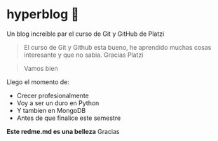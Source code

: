 # hyperblog 💚
Un blog increíble par el curso de Git y GitHub de Platzi
> El curso de Git y Github esta bueno, he aprendido muchas cosas interesante y que no sabia. Gracias Platzi

> Vamos bien

Llego el momento de:
- Crecer profesionalmente
- Voy a ser un duro en Python
- Y tambien en MongoDB
- Antes de que finalice este semestre

**Este redme.md es una belleza**
Gracias
